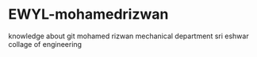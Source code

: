 # EWYL-mohamedrizwan
knowledge about git
mohamed rizwan 
mechanical department
sri eshwar  collage of engineering
